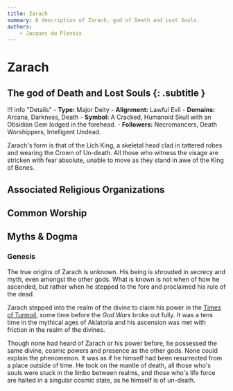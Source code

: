 ```yaml
---
title: Zarach
summary: A description of Zarach, god of Death and Lost Souls.
authors:
    - Jacques du Plessis
---
```

# Zarach
## The god of Death and Lost Souls {: .subtitle }

!!! info "Details"
    - **Type:** Major Deity
    - **Alignment:** Lawful Evil
    - **Domains:** Arcana, Darkness, Death
    - **Symbol:** A Cracked, Humanoid Skull with an Obsidian Gem lodged in the forehead.
    - **Followers:** Necromancers, Death Worshippers, Intelligent Undead.

Zarach's form is that of the Lich King, a skeletal head clad in tattered robes and wearing the Crown of Un-death. All those who witness the visage are stricken with fear absolute, unable to move as they stand in awe of the King of Bones.

## Associated Religious Organizations

## Common Worship

## Myths & Dogma
### Genesis
The true origins of Zarach is unknown. His being is shrouded in secrecy and myth, even amongst the other gods. What is known is not when of how he ascended, but rather when he stepped to the fore and proclaimed his rule of the dead.

Zarach stepped into the realm of the divine to claim his power in the [Times of Turmoil](../../../history/ages/time_of_turmoil), some time before the _God Wars_ broke out fully.  It was a tens time in the mythical ages of Aklatoria and his ascension was met with friction in the realm of the divines.

Though none had heard of Zarach or his power before, he possessed the same divine, cosmic powers and presence as the other gods. None could explain the phenomenon.  It was as if he himself had been resurrected from a place outside of time.  He took on the mantle of death, all those who's souls were stuck in the limbo between realms, and those who's life force are halted in a singular cosmic state, as he himself is of un-death.